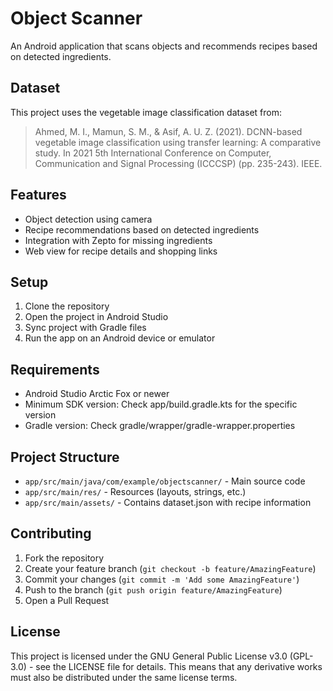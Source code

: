 # Object Scanner

An Android application that scans objects and recommends recipes based on detected ingredients.

## Dataset
This project uses the vegetable image classification dataset from:
> Ahmed, M. I., Mamun, S. M., & Asif, A. U. Z. (2021). DCNN-based vegetable image classification using transfer learning: A comparative study. In 2021 5th International Conference on Computer, Communication and Signal Processing (ICCCSP) (pp. 235-243). IEEE.

## Features

- Object detection using camera
- Recipe recommendations based on detected ingredients
- Integration with Zepto for missing ingredients
- Web view for recipe details and shopping links

## Setup

1. Clone the repository
2. Open the project in Android Studio
3. Sync project with Gradle files
4. Run the app on an Android device or emulator

## Requirements

- Android Studio Arctic Fox or newer
- Minimum SDK version: Check app/build.gradle.kts for the specific version
- Gradle version: Check gradle/wrapper/gradle-wrapper.properties

## Project Structure

- `app/src/main/java/com/example/objectscanner/` - Main source code
- `app/src/main/res/` - Resources (layouts, strings, etc.)
- `app/src/main/assets/` - Contains dataset.json with recipe information

## Contributing

1. Fork the repository
2. Create your feature branch (`git checkout -b feature/AmazingFeature`)
3. Commit your changes (`git commit -m 'Add some AmazingFeature'`)
4. Push to the branch (`git push origin feature/AmazingFeature`)
5. Open a Pull Request

## License

This project is licensed under the GNU General Public License v3.0 (GPL-3.0) - see the LICENSE file for details. This means that any derivative works must also be distributed under the same license terms. 
